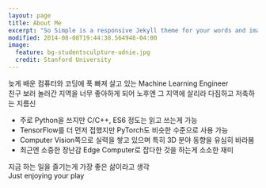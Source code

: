 ```yaml
---
layout: page
title: About Me
excerpt: "So Simple is a responsive Jekyll theme for your words and images."
modified: 2014-08-08T19:44:38.564948-04:00
image:
  feature: bg-studentsculpture-udnie.jpg
  credit: Stanford University
---
```

늦게 배운 컴퓨터와 코딩에 푹 빠져 살고 있는 Machine Learning Engineer  
친구 보러 놀러간 지역을 너무 좋아하게 되어 노후엔 그 지역에 살리라 다짐하고 저축하는 지름신

- 주로 Python을 쓰지만 C/C++, ES6 정도는 읽고 쓰는게 가능
- TensorFlow를 더 먼저 접했지만 PyTorch도 비슷한 수준으로 사용 가능
- Computer Vision쪽으로 실력을 쌓고 있으며 특히 3D 분야 동향을 유심히 바라봄
- 최근엔 소중한 장난감 Edge Computer로 잡다한 것을 하는게 소소한 재미

지금 하는 일을 즐기는게 가장 좋은 삶이라고 생각  
Just enjoying your play
